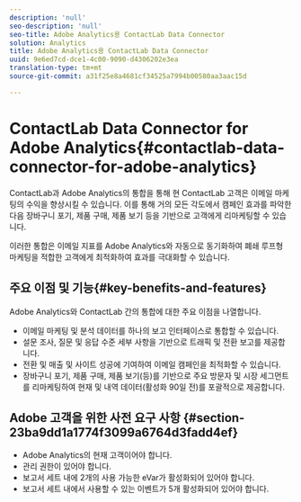 ```yaml
---
description: 'null'
seo-description: 'null'
seo-title: Adobe Analytics용 ContactLab Data Connector
solution: Analytics
title: Adobe Analytics용 ContactLab Data Connector
uuid: 9e6ed7cd-dce1-4c00-9090-d4306202e3ea
translation-type: tm+mt
source-git-commit: a31f25e8a4681cf34525a7994b00580aa3aac15d

---
```



# ContactLab Data Connector for Adobe Analytics{#contactlab-data-connector-for-adobe-analytics}

ContactLab과 Adobe Analytics의 통합을 통해 현 ContactLab 고객은 이메일 마케팅의 수익을 향상시킬 수 있습니다. 이를 통해 거의 모든 각도에서 캠페인 효과를 파악한 다음 장바구니 포기, 제품 구매, 제품 보기 등을 기반으로 고객에게 리마케팅할 수 있습니다.

이러한 통합은 이메일 지표를 Adobe Analytics와 자동으로 동기화하여 폐쇄 루프형 마케팅을 적합한 고객에게 최적화하여 효과를 극대화할 수 있습니다.

## 주요 이점 및 기능{#key-benefits-and-features}

Adobe Analytics와 ContactLab 간의 통합에 대한 주요 이점을 나열합니다.

* 이메일 마케팅 및 분석 데이터를 하나의 보고 인터페이스로 통합할 수 있습니다.
* 설문 조사, 질문 및 응답 수준 세부 사항을 기반으로 트래픽 및 전환 보고를 제공합니다.
* 전환 및 매출 및 사이트 성공에 기여하여 이메일 캠페인을 최적화할 수 있습니다.
* 장바구니 포기, 제품 구매, 제품 보기(등)를 기반으로 주요 방문자 및 시장 세그먼트를 리마케팅하여 현재 및 내역 데이터(활성화 90일 전)를 포괄적으로 제공합니다.

## Adobe 고객을 위한 사전 요구 사항 {#section-23ba9dd1a1774f3099a6764d3fadd4ef}

* Adobe Analytics의 현재 고객이어야 합니다.
* 관리 권한이 있어야 합니다.
* 보고서 세트 내에 2개의 사용 가능한 eVar가 활성화되어 있어야 합니다.
* 보고서 세트 내에서 사용할 수 있는 이벤트가 5개 활성화되어 있어야 합니다.